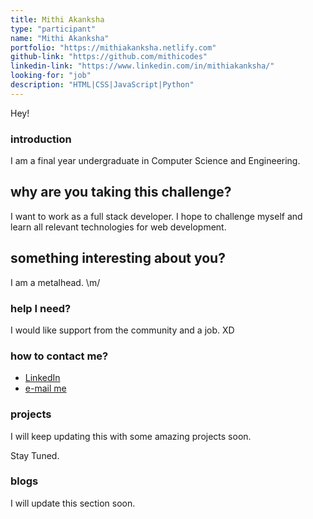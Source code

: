 ```yaml
---
title: Mithi Akanksha
type: "participant"
name: "Mithi Akanksha"
portfolio: "https://mithiakanksha.netlify.com"
github-link: "https://github.com/mithicodes"
linkedin-link: "https://www.linkedin.com/in/mithiakanksha/"
looking-for: "job"
description: "HTML|CSS|JavaScript|Python"
---
```


Hey!

### introduction

I am a final year undergraduate in Computer Science and Engineering.

## why are you taking this challenge?

I want to work as a full stack developer.
I hope to challenge myself and learn all relevant technologies for web development.

## something interesting about you?

I am a metalhead. \m/

### help I need?

I would like support from the community and a job. XD

### how to contact me?

- [LinkedIn](https://www.linkedin.com/in/mithiakanksha/)
- [e-mail me](mailto:mithi.cule@gmail.com)

### projects

I will keep updating this with some amazing projects soon.

Stay Tuned.




### blogs

I will update this section soon.
